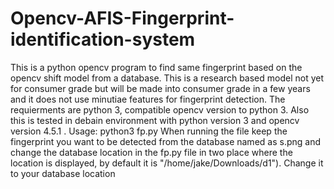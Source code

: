 # Opencv-AFIS-Fingerprint-identification-system
This is a python opencv program to find same fingerprint based on the opencv shift model from a database. This is a research based model not yet for consumer grade but will be made into consumer grade in a few years and it does not use minutiae features for fingerprint detection.
The requierments are python 3, compatible opencv version to python 3. Also this is tested in debain environment with python version 3 and opencv version 4.5.1 .
Usage:
python3 fp.py
When running the file keep the fingerprint you want to be detected from the database named as s.png and change the database location in the fp.py file in two place where the location is displayed, by default it is "/home/jake/Downloads/d1"). Change it to your database location
